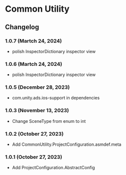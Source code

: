 # Common Utility

## Changelog

### 1.0.7 (Martch 24, 2024)
+ polish InspectorDictionary inspector view

### 1.0.6 (Martch 24, 2024)
+ polish InspectorDictionary inspector view

### 1.0.5 (December 28, 2023)
+ com.unity.ads.ios-support in dependencies

### 1.0.3 (November 13, 2023)
+ Change SceneType from enum to int

### 1.0.2 (October 27, 2023)
+ Add CommonUtility.ProjectConfiguration.asmdef.meta

### 1.0.1 (October 27, 2023)
+ Add ProjectConfiguration.AbstractConfig